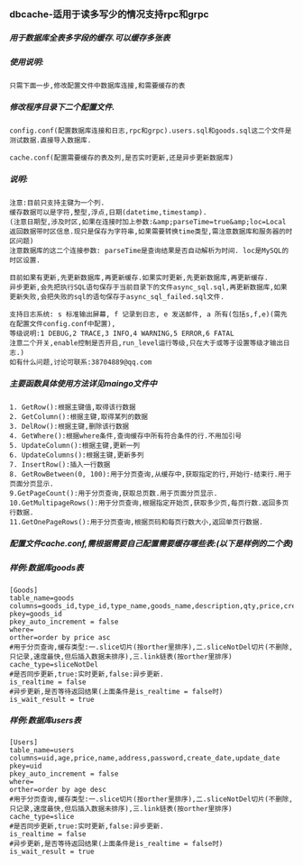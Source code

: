 ### dbcache-适用于读多写少的情况支持rpc和grpc
##### 用于数据库全表多字段的缓存.可以缓存多张表

##### 使用说明:
    只需下面一步,修改配置文件中数据库连接,和需要缓存的表
#####  修改程序目录下二个配置文件.
	
	config.conf(配置数据库连接和日志,rpc和grpc).users.sql和goods.sql这二个文件是测试数据.直接导入数据库.
	
	cache.conf(配置需要缓存的表及列,是否实时更新,还是异步更新数据库)
	
#####  说明:

    注意:目前只支持主键为一个列.
    缓存数据可以是字符,整型,浮点,日期(datetime,timestamp).	
    (注意日期型,涉及时区,如果在连接时加上参数:&amp;parseTime=true&amp;loc=Local 返回数据带时区信息.现只是保存为字符串,如果需要转换time类型,需注意数据库和服务器的时区问题)
    注意数据库的这二个连接参数: parseTime是查询结果是否自动解析为时间. loc是MySQL的时区设置.

    目前如果有更新,先更新数据库,再更新缓存.如果实时更新,先更新数据库,再更新缓存.
    异步更新,会先把执行SQL语句保存于当前目录下的文件async_sql.sql,再更新数据库,如果更新失败,会把失败的sql的语句保存于async_sql_failed.sql文件.

    支持日志系统: s 标准输出屏幕, f 记录到日志, e 发送邮件, a 所有(包括s,f,e)(需先在配置文件config.conf中配置),
    等级说明:1 DEBUG,2 TRACE,3 INFO,4 WARNING,5 ERROR,6 FATAL
    注意二个开关,enable控制是否开启,run_level运行等级,只在大于或等于设置等级才输出日志.)
    如有什么问题,讨论可联系:38704889@qq.com

##### 主要函数具体使用方法详见maingo文件中

    1. GetRow():根据主键值,取得该行数据
    2. GetColumn():根据主键,取得某列的数据
    3. DelRow():根据主键,删除该行数据
    4. GetWhere():根据where条件,查询缓存中所有符合条件的行.不用加引号
    5. UpdateColumn():根据主键,更新一列
    6. UpdateColumns():根据主键,更新多列
    7. InsertRow():插入一行数据
    8. GetRowBetween(0, 100):用于分页查询,从缓存中,获取指定的行,开始行-结束行.用于页面分页显示.    
    9.GetPageCount():用于分页查询,获取总页数.用于页面分页显示.
    10.GetMultipageRows():用于分页查询,根据指定开始页,获取多少页,每页行数.返回多页行数据.
    11.GetOnePageRows():用于分页查询,根据页码和每页行数大小,返回单页行数据.

##### 配置文件cache.conf,需根据需要自己配置需要缓存哪些表:(以下是样例的二个表)
##### 样例:数据库goods表

    [Goods]
    table_name=goods
    columns=goods_id,type_id,type_name,goods_name,description,qty,price,create_date,update_date
    pkey=goods_id
    pkey_auto_increment = false
    where=
    orther=order by price asc
    #用于分页查询,缓存类型:一.slice切片(按orther里排序),二.sliceNotDel切片(不删除,只记录,速度最快,但后插入数据未排序),三.link链表(按orther里排序)
    cache_type=sliceNotDel
    #是否同步更新,true:实时更新,false:异步更新.
    is_realtime = false
    #异步更新,是否等待返回结果(上面条件是is_realtime = false时)
    is_wait_result = true

##### 样例:数据库users表

    [Users]
    table_name=users
    columns=uid,age,price,name,address,password,create_date,update_date
    pkey=uid
    pkey_auto_increment = false
    where=
    orther=order by age desc
    #用于分页查询,缓存类型:一.slice切片(按orther里排序),二.sliceNotDel切片(不删除,只记录,速度最快,但后插入数据未排序),三.link链表(按orther里排序)
    cache_type=slice
    #是否同步更新,true:实时更新,false:异步更新.
    is_realtime = false
    #异步更新,是否等待返回结果(上面条件是is_realtime = false时)
    is_wait_result = true
